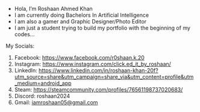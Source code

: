 -  Hola, I’m Roshaan Ahmed Khan
-  I am currently doing Bachelors In Artificial Intelligence
-  I am also a gamer and Graphic Designer/Photo Editor
-  I am just a student trying to build my portfolio with the beginning of my codes...

My Socials:
1. Facebook: https://www.facebook.com/r0shaan.k.20
2. Instagram: https://www.instagram.com/click.ed_it_by_roshaan/
3. LinkedIn: https://www.linkedin.com/in/roshaan-khan-20f?utm_source=share&utm_campaign=share_via&utm_content=profile&utm_medium=android_app
4. Steam: https://steamcommunity.com/profiles/76561198737020683/
5. Discord: roshaan2024
6. Gmail: iamroshaan05@gmail.com
<!---
RoshaanK20/RoshaanK20 is a ✨ special ✨ repository because its `README.md` (this file) appears on your GitHub profile.
You can click the Preview link to take a look at your changes.
--->
